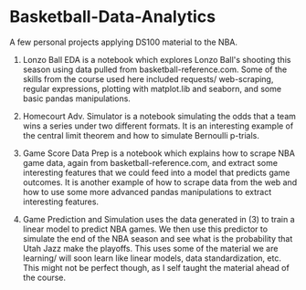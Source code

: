 # Basketball-Data-Analytics
A few personal projects applying DS100 material to the NBA.

1. Lonzo Ball EDA is a notebook which explores Lonzo Ball's shooting this season using data pulled from basketball-reference.com. Some of the skills from the course used here included requests/ web-scraping, regular expressions, plotting with matplot.lib and seaborn, and some basic pandas manipulations.

2. Homecourt Adv. Simulator is a notebook simulating the odds that a team wins a series under two different formats. It is an interesting example of the central limit theorem and how to simulate Bernoulli p-trials. 

3. Game Score Data Prep is a notebook which explains how to scrape NBA game data, again from basketball-reference.com, and extract some interesting features that we could feed into a model that predicts game outcomes. It is another example of how to scrape data from the web and how to use some more advanced pandas manipulations to extract interesting features. 

4. Game Prediction and Simulation uses the data generated in (3) to train a linear model to predict NBA games. We then use this predictor to simulate the end of the NBA season and see what is  the probability that Utah Jazz make the playoffs. This uses some of the material we are learning/ will soon learn like linear models, data standardization, etc. This might not be perfect though, as I self taught the material ahead of the course.
